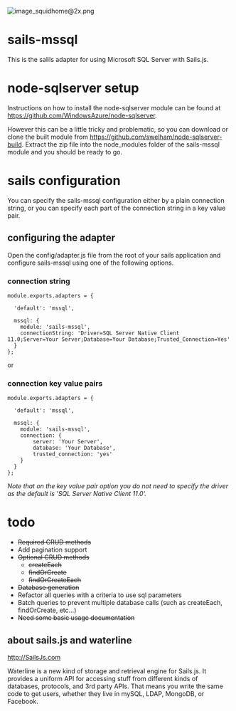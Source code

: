 ![image_squidhome@2x.png](http://i.imgur.com/RIvu9.png) 

# sails-mssql

This is the salils adapter for using Microsoft SQL Server with Sails.js.

# node-sqlserver setup

Instructions on how to install the node-sqlserver module can be found at https://github.com/WindowsAzure/node-sqlserver. 

However this can be a little tricky and problematic, so you can download or clone the built module from https://github.com/swelham/node-sqlserver-build.
Extract the zip file into the node_modules folder of the sails-mssql module and you should be ready to go.

# sails configuration

You can specify the sails-mssql configuration either by a plain connection string, or you can specify each part of the connection string in a key value pair.

## configuring the adapter

Open the config/adapter.js file from the root of your sails application and configure sails-mssql using one of the following options.

### connection string
```
module.exports.adapters = {

  'default': 'mssql',

  mssql: {
    module: 'sails-mssql',
    connectionString: 'Driver=SQL Server Native Client 11.0;Server=Your Server;Database=Your Database;Trusted_Connection=Yes'
  }
};
```
or
### connection key value pairs
```
module.exports.adapters = {

  'default': 'mssql',

  mssql: {
    module: 'sails-mssql',
    connection: {
    	server: 'Your Server',
		database: 'Your Database',
		trusted_connection: 'yes'
    }
  }
};
```
*Note that on the key value pair option you do not need to specify the driver as the default is 'SQL Server Native Client 11.0'.*

# todo

* ~~Required CRUD methods~~
* Add pagination support
* ~~Optional CRUD methods~~
    * ~~createEach~~
    * ~~findOrCreate~~
    * ~~findOrCreateEach~~
* ~~Database generation~~
* Refactor all queries with a criteria to use sql parameters
* Batch queries to prevent multiple database calls (such as createEach, findOrCreate, etc...)
* ~~Need some basic usage documentation~~


## about sails.js and waterline
http://SailsJs.com

Waterline is a new kind of storage and retrieval engine for Sails.js.  It provides a uniform API for accessing stuff from different kinds of databases, protocols, and 3rd party APIs.  That means you write the same code to get users, whether they live in mySQL, LDAP, MongoDB, or Facebook.

